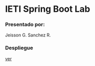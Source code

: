 # IETI Spring Boot Lab

### Presentado por:

Jeisson G. Sanchez R.

### Despliegue

[ver](https://sheltered-brushlands-95860.herokuapp.com/)